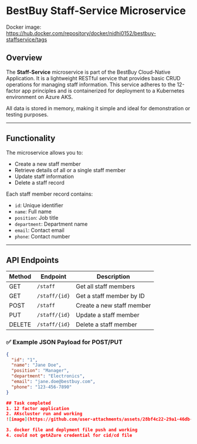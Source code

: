 # BestBuy Staff-Service Microservice
Docker image: https://hub.docker.com/repository/docker/nidhi0152/bestbuy-staffservice/tags
##  Overview

The **Staff-Service** microservice is part of the BestBuy Cloud-Native Application. It is a lightweight RESTful service that provides basic CRUD operations for managing staff information. This service adheres to the 12-factor app principles and is containerized for deployment to a Kubernetes environment on Azure AKS.

All data is stored in memory, making it simple and ideal for demonstration or testing purposes.

---

## Functionality

The microservice allows you to:
- Create a new staff member
- Retrieve details of all or a single staff member
- Update staff information
- Delete a staff record

Each staff member record contains:
- `id`: Unique identifier
- `name`: Full name
- `position`: Job title
- `department`: Department name
- `email`: Contact email
- `phone`: Contact number

---

##  API Endpoints

| Method | Endpoint               | Description               |
|--------|------------------------|---------------------------|
| GET    | `/staff`               | Get all staff members     |
| GET    | `/staff/{id}`          | Get a staff member by ID  |
| POST   | `/staff`               | Create a new staff member |
| PUT    | `/staff/{id}`          | Update a staff member     |
| DELETE | `/staff/{id}`          | Delete a staff member     |

### ✅ Example JSON Payload for POST/PUT

```json
{
  "id": "1",
  "name": "Jane Doe",
  "position": "Manager",
  "department": "Electronics",
  "email": "jane.doe@bestbuy.com",
  "phone": "123-456-7890"
}

## Task completed
1. 12 factor application
2. AKscluster run and working
![image](https://github.com/user-attachments/assets/28bf4c22-29a1-46db-9112-2769af1ac58d)

3. docker file and deplyment file push and working
4. could not getAZure credential for cid/cd file

